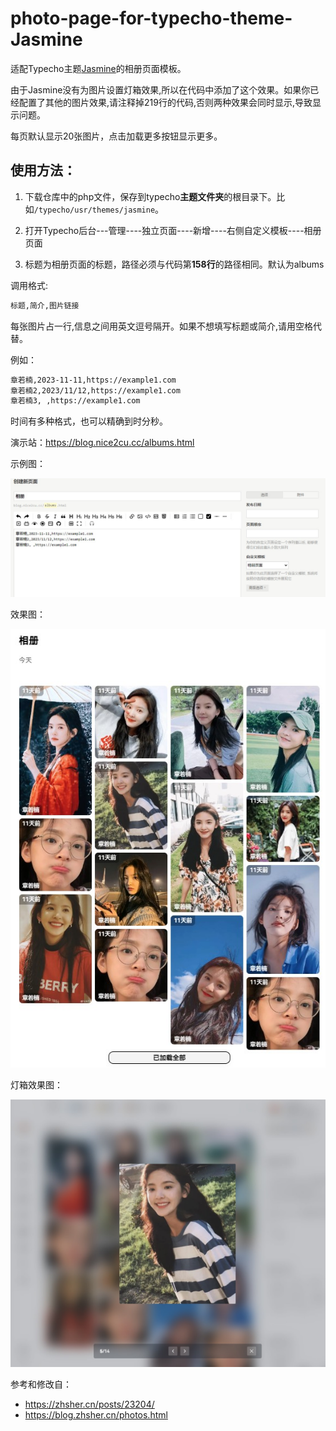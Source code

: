 # photo-page-for-typecho-theme-Jasmine
适配Typecho主题[Jasmine](https://github.com/liaocp666/Jasmine)的相册页面模板。

由于Jasmine没有为图片设置灯箱效果,所以在代码中添加了这个效果。如果你已经配置了其他的图片效果,请注释掉219行的代码,否则两种效果会同时显示,导致显示问题。

每页默认显示20张图片，点击加载更多按钮显示更多。

## 使用方法：

1. 下载仓库中的php文件，保存到typecho**主题文件夹**的根目录下。比如`/typecho/usr/themes/jasmine`。

2. 打开Typecho后台---管理----独立页面----新增----右侧自定义模板----相册页面

3. 标题为相册页面的标题，路径必须与代码第**158行**的路径相同。默认为albums

调用格式:

```markdown
标题,简介,图片链接
```

每张图片占一行,信息之间用英文逗号隔开。如果不想填写标题或简介,请用空格代替。

例如：

```markdown
章若楠,2023-11-11,https://example1.com
章若楠2,2023/11/12,https://example1.com
章若楠3, ,https://example1.com
```

时间有多种格式，也可以精确到时分秒。

演示站：<https://blog.nice2cu.cc/albums.html>

示例图：

![](https://raw.githubusercontent.com/WShuai123/photo-page-for-typecho-theme-Jasmine/main/pic/3.jpg)

效果图：

![](https://raw.githubusercontent.com/WShuai123/photo-page-for-typecho-theme-Jasmine/main/pic/14.jpg)

灯箱效果图：

![](https://raw.githubusercontent.com/WShuai123/photo-page-for-typecho-theme-Jasmine/main/pic/15.jpg)

参考和修改自：

+ <https://zhsher.cn/posts/23204/>
+ <https://blog.zhsher.cn/photos.html>
